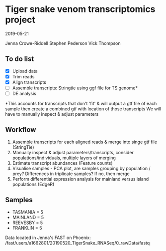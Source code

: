 
# Tiger snake venom transcriptomics project

2019-05-21

Jenna Crowe-Riddell
Stephen Pederson
Vick Thompson

## To do list
- [X] Upload data
- [X] Trim reads
- [X] Align transcripts
- [ ] Assemble transcripts:  Stringtie using ggf file for TS genome*
- [ ] DE analysis

*This accounts for transcripts that don't 'fit' & will output a gtf file
of each sample then create a combined gtf with location of those transcripts
We will have to manually inspect & adjust parameters 

## Workflow 
1. Assemble transcripts for each aligned reads & merge into singe gtf file (StringTie)
2. Manually inspect & adjust parameters/transcripts, consider populations/individuals, multiple layers of merging
3. Estimate transcript abundances (Feature counts)
4. Visualise samples - PCA plot, are samples grouping by population / prey? Differences in triplicate samples? If no, then merge
5. Perform differential expression analysis for mainland versus island populations (EdgeR) 

## Samples
- TASMANIA = 5
- MAINLAND = 5
- REEVESBY = 5
- FRANKLIN = 5

Data located in Jenna's FAST on Phoenix:
/fast/users/a1662801/20190520_TigerSnake_RNASeq/0_rawData/fastq
